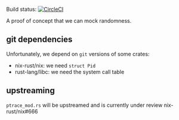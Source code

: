 Build status: [![CircleCI](https://circleci.com/gh/marmistrz/randmockery.svg?style=svg)](https://circleci.com/gh/marmistrz/randmockery)

A proof of concept that we can mock randomness.

## git dependencies
Unfortunately, we depend on `git` versions of some crates:

* nix-rust/nix: we need `struct Pid`
* rust-lang/libc: we need the system call table

## upstreaming
`ptrace_mod.rs` will be upstreamed and is currently under review nix-rust/nix#666
